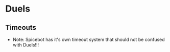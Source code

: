 # Duels

## Timeouts

* Note: Spicebot has it's own timeout system that should not be confused with Duels!!!
